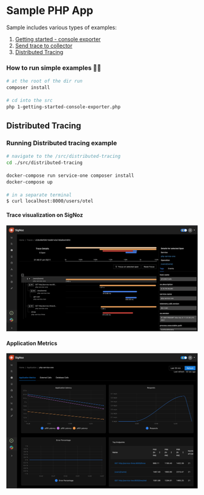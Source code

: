 # Sample PHP App

Sample includes various types of examples:
1. [Getting started - console exporter]()
2. [Send trace to collector]()
3. [Distributed Tracing]()

### How to run simple examples 🏃‍♀️

```sh
# at the root of the dir run
composer install

# cd into the src
php 1-getting-started-console-exporter.php
```

## Distributed Tracing

### Running Distributed tracing example

```sh
# navigate to the /src/distributed-tracing
cd ./src/distributed-tracing

docker-compose run service-one composer install
docker-compose up

# in a separate terminal
$ curl localhost:8000/users/otel

```

#### Trace visualization on SigNoz

![Distributed Tracing visualization of SigNoz](./docs/distributed-tracing.png)

#### Application Metrics

![Application Metrics on SigNoz](./docs/application-metrics.png)
